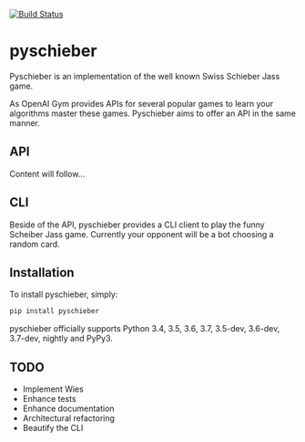 [![Build Status](https://travis-ci.org/Murthy10/pyschieber.svg?branch=master)](https://travis-ci.org/Murthy10/pyschieber)
# pyschieber
Pyschieber is an implementation of the well known Swiss Schieber Jass game.

As OpenAI Gym provides APIs for several popular games to learn your algorithms master these games.
Pyschieber aims to offer an API in the same manner.

## API
Content will follow...

## CLI
Beside of the API, pyschieber provides a CLI client to play the funny Scheiber Jass game.
Currently your opponent will be a bot choosing a random card.


## Installation
To install pyschieber, simply:
```bash
pip install pyschieber

```
pyschieber officially supports Python 3.4, 3.5, 3.6, 3.7, 3.5-dev, 3.6-dev, 3.7-dev, nightly and PyPy3.

## TODO
* Implement Wies
* Enhance tests
* Enhance documentation
* Architectural refactoring
* Beautify the CLI